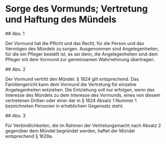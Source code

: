 # Sorge des Vormunds; Vertretung und Haftung des Mündels



\#\# Abs. 1

 Der Vormund hat die Pflicht und das Recht, für die Person und das Vermögen des Mündels zu sorgen. Ausgenommen sind Angelegenheiten, für die ein Pfleger bestellt ist, es sei denn, die Angelegenheiten sind dem Pfleger mit dem Vormund zur gemeinsamen Wahrnehmung übertragen.

\#\# Abs. 2

 Der Vormund vertritt den Mündel. § 1824 gilt entsprechend. Das Familiengericht kann dem Vormund die Vertretung für einzelne Angelegenheiten entziehen. Die Entziehung soll nur erfolgen, wenn das Interesse des Mündels zu dem Interesse des Vormunds, eines von diesem vertretenen Dritten oder einer der in § 1824 Absatz 1 Nummer 1 bezeichneten Personen in erheblichem Gegensatz steht.

\#\# Abs. 3

 Für Verbindlichkeiten, die im Rahmen der Vertretungsmacht nach Absatz 2 gegenüber dem Mündel begründet werden, haftet der Mündel entsprechend § 1629a. 

